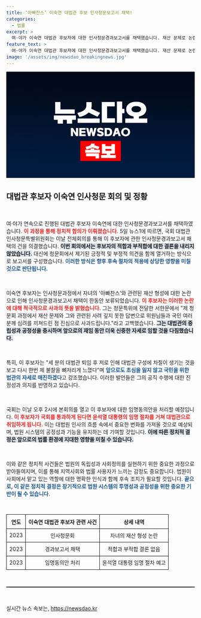 ```yaml
---
title: ‘아빠찬스’ 이숙연 대법관 후보 인사청문보고서 채택!
categories:
  - 법률
excerpt: >
  여·야가 이숙연 대법관 후보자에 대한 인사청문경과보고서를 채택했습니다. 재산 문제로 논란이 일었던 이 후보자는 청문회에서 사과하며 공정한 법관으로 거듭나겠다고 전했습니다. 오늘 본회의에서 임명동의안이 처리될 예정입니다.
feature_text: >
  여·야가 이숙연 대법관 후보자에 대한 인사청문경과보고서를 채택했습니다. 재산 문제로 논란이 일었던 이 후보자는 청문회에서 사과하며 공정한 법관으로 거듭나겠다고 전했습니다. 오늘 본회의에서 임명동의안이 처리될 예정입니다.
image: '/assets/img/newsdao_breakingnews.jpg'
---
```


<p><img src="/assets/img/newsdao_breakingnews.jpg" alt="ontimetimes 속보" /></p>

<h2 data-ke-size="size26">대법관 후보자 이숙연 인사청문 회의 및 정황</h2>

<p data-ke-size="size16">&nbsp;</p>

<p>여·야가 연속으로 진행된 대법관 후보자 이숙연에 대한 인사청문경과보고서를 채택하였습니다. <b><span style="color: #ee2323;">이 과정을 통해 정치적 합의가 이뤄졌습니다.</span></b> 5일 뉴스1에 따르면, 국회 대법관 인사청문특별위원회는 이날 전체회의를 통해 이 후보자에 관한 인사청문경과보고서 채택의 건을 의결했습니다. <b><span style="background-color: #21538527;">이번 회의에서는 후보자의 적합과 부적합에 대한 결론을 내리지 않았습니다.</span></b> 대신에 청문회에서 제기된 긍정적 및 부정적 의견을 함께 열거하는 방식으로 보고서를 구성했습니다. <b><span style="color: #1a5490;">이러한 방식은 향후 후속 절차의 적용에 상당한 영향을 미칠 것으로 판단됩니다.</span></b></p>

<p data-ke-size="size16">&nbsp;</p>

<p>이숙연 후보자는 인사청문과정에서 자녀의 '아빠찬스'와 관련된 재산 형성에 대한 논란으로 인해 인사청문경과보고서 채택이 한동안 보류되었습니다. <b><span style="color: #ee2323;">이 후보자는 이러한 논란에 대해 적극적으로 사과의 뜻을 밝혔습니다.</span></b> 그는 청문특위에 전달한 서한문에서 "제 청문회 과정에서 재산 문제와 그와 관련된 사려 깊지 못한 답변으로 위원님들과 국민 여러분께 심려를 끼쳐드린 점 진심으로 사과드립니다."라고 고백했습니다. <b><span style="background-color: #21538527;">그는 대법관의 중립성과 공정성을 중시하며 앞으로의 재임 동안 더욱 신중한 자세로 임할 것을 다짐했습니다.</span></b> </p>

<p data-ke-size="size16">&nbsp;</p>

<p>특히, 이 후보자는 "세 분의 대법관 퇴임 후 저로 인해 대법관 구성에 차질이 생기는 것을 보고 다시 한번 제 불찰을 뼈저리게 느꼈다"며 <b><span style="color: #1a5490;">앞으로도 초심을 잃지 않고 국민을 위한 법관의 자세로 매진하겠다</span></b>고 강조했습니다. 이러한 발언들은 그의 공직 수행에 대한 진정성과 의지를 반영하고 있습니다. </p>

<p data-ke-size="size16">&nbsp;</p>

<p>국회는 이날 오후 2시에 본회의를 열고 이 후보자에 대한 임명동의안을 처리할 예정입니다. <b><span style="color: #ee2323;">이 후보자가 국회를 통과하게 된다면 윤석열 대통령의 임명 절차를 거쳐 대법관으로 취임하게 됩니다.</span></b> 이는 대법원 인사의 흐름 속에서 중요한 변화를 가져올 것으로 예상되며, 법원 시스템의 공정성과 기능을 유지하는 데 기여할 것입니다. <b><span style="background-color: #21538527;">이에 따른 정치적 결정은 앞으로의 법률 환경에 지대한 영향을 미칠 수 있습니다.</span></b> </p>

<p data-ke-size="size16">&nbsp;</p>

<p>이와 같은 정치적 사건들은 법원의 독립성과 사회정의를 실현하기 위한 중요한 과정으로 받아들여지며, 이를 통해 지역사회와 법률 사용자가 느끼는 감정도 중요합니다. 법원이 사회에서 맡고 있는 역할에 대한 명확한 인식과 함께 후속 조치가 필요할 것입니다. <b><span style="color: #1a5490;">끝으로, 이 같은 정치적 결정은 장기적으로 법원 시스템의 투명성과 공정성을 위한 중요한 기반이 될 수 있습니다.</span></b> </p>

<p data-ke-size="size16">&nbsp;</p> 

<table style="width: 100%; border-collapse: collapse;"> 
<tr> 
<th style="border: 1px solid black; text-align: center; height: 30px;"><b>연도</b></th> 
<th style="border: 1px solid black; text-align: center; height: 30px;"><b>이숙연 대법관 후보자 관련 사건</b></th> 
<th style="border: 1px solid black; text-align: center; height: 30px;"><b>상세 내역</b></th> 
</tr> 
<tr> 
<td style="border: 1px solid black; text-align: center; height: 30px;">2023</td> 
<td style="border: 1px solid black; text-align: center; height: 30px;">인사청문회</td> 
<td style="border: 1px solid black; text-align: center; height: 30px;">자녀의 재산 형성 논란</td> 
</tr> 
<tr> 
<td style="border: 1px solid black; text-align: center; height: 30px;">2023</td> 
<td style="border: 1px solid black; text-align: center; height: 30px;">경과보고서 채택</td> 
<td style="border: 1px solid black; text-align: center; height: 30px;">적합과 부적합 결론 없음</td> 
</tr> 
<tr> 
<td style="border: 1px solid black; text-align: center; height: 30px;">2023</td> 
<td style="border: 1px solid black; text-align: center; height: 30px;">임명동의안 처리</td> 
<td style="border: 1px solid black; text-align: center; height: 30px;">윤석열 대통령 임명 절차 예고</td> 
</tr> 
</table>

<p data-ke-size="size16">&nbsp;</p> 

<hr style="border-top: 1px solid #000;"> 

<p data-ke-size="size16">&nbsp;</p> 
실시간 뉴스 속보는, <a href="https://newsdao.kr" rel="dofollow">https://newsdao.kr</a>


